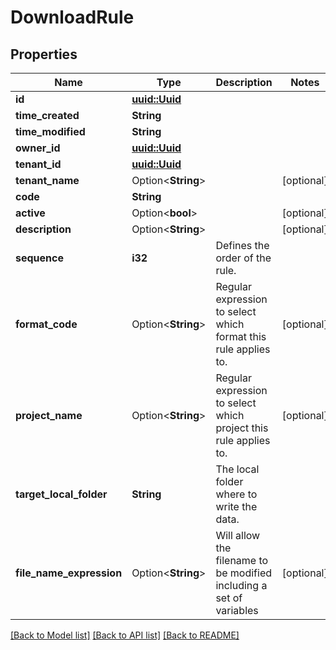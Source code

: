 # DownloadRule

## Properties

Name | Type | Description | Notes
------------ | ------------- | ------------- | -------------
**id** | [**uuid::Uuid**](uuid::Uuid.md) |  | 
**time_created** | **String** |  | 
**time_modified** | **String** |  | 
**owner_id** | [**uuid::Uuid**](uuid::Uuid.md) |  | 
**tenant_id** | [**uuid::Uuid**](uuid::Uuid.md) |  | 
**tenant_name** | Option<**String**> |  | [optional]
**code** | **String** |  | 
**active** | Option<**bool**> |  | [optional]
**description** | Option<**String**> |  | [optional]
**sequence** | **i32** | Defines the order of the rule. | 
**format_code** | Option<**String**> | Regular expression to select which format this rule applies to. | [optional]
**project_name** | Option<**String**> | Regular expression to select which project this rule applies to. | [optional]
**target_local_folder** | **String** | The local folder where to write the data. | 
**file_name_expression** | Option<**String**> | Will allow the filename to be modified including a set of variables | [optional]

[[Back to Model list]](../README.md#documentation-for-models) [[Back to API list]](../README.md#documentation-for-api-endpoints) [[Back to README]](../README.md)



